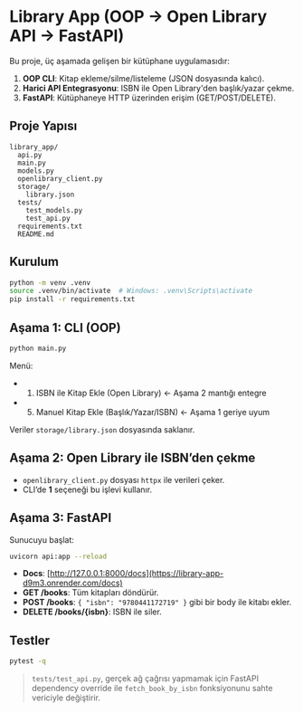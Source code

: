 # Library App (OOP → Open Library API → FastAPI)

Bu proje, üç aşamada gelişen bir kütüphane uygulamasıdır:
1) **OOP CLI**: Kitap ekleme/silme/listeleme (JSON dosyasında kalıcı).
2) **Harici API Entegrasyonu**: ISBN ile Open Library'den başlık/yazar çekme.
3) **FastAPI**: Kütüphaneye HTTP üzerinden erişim (GET/POST/DELETE).

## Proje Yapısı
```
library_app/
  api.py
  main.py
  models.py
  openlibrary_client.py
  storage/
    library.json
  tests/
    test_models.py
    test_api.py
  requirements.txt
  README.md
```

## Kurulum
```bash
python -m venv .venv
source .venv/bin/activate  # Windows: .venv\Scripts\activate
pip install -r requirements.txt
```

## Aşama 1: CLI (OOP)
```bash
python main.py
```
Menü:
- 1) ISBN ile Kitap Ekle (Open Library)  ← Aşama 2 mantığı entegre
- 5) Manuel Kitap Ekle (Başlık/Yazar/ISBN) ← Aşama 1 geriye uyum

Veriler `storage/library.json` dosyasında saklanır.

## Aşama 2: Open Library ile ISBN’den çekme
- `openlibrary_client.py` dosyası `httpx` ile verileri çeker.
- CLI’de **1** seçeneği bu işlevi kullanır.

## Aşama 3: FastAPI
Sunucuyu başlat:
```bash
uvicorn api:app --reload
```
- **Docs**: [http://127.0.0.1:8000/docs](https://library-app-d9m3.onrender.com/docs)
- **GET /books**: Tüm kitapları döndürür.
- **POST /books**: `{ "isbn": "9780441172719" }` gibi bir body ile kitabı ekler.
- **DELETE /books/{isbn}**: ISBN ile siler.

## Testler
```bash
pytest -q
```

> `tests/test_api.py`, gerçek ağ çağrısı yapmamak için FastAPI dependency override ile `fetch_book_by_isbn` fonksiyonunu sahte vericiyle değiştirir.
